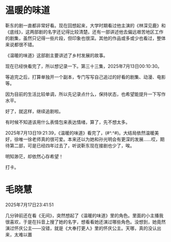# 温暖的味道

靳东的剧一直都非常好看。现在回想起来，大学时期看过他主演的《林深见鹿》和《底线》，这两部剧的名字还记得比较清楚。还有一部讲述他去偏远艰苦地区工作的剧集，虽然只记得一些片段，但印象也很深。其他的作品或多或少也看过，整体来说都很不错。

《温暖的味道》这部剧主要讲述了乡村发展的故事。

现在已经快看完了，所以想记录一下。第三十三集，2025年7月13日00:10:30。

等追完之后，打算单独开一个副本，专门写写自己追过的好看的剧集、动漫、电影等。

因为目前的生活比较单调，所以先记录点什么，保持状态，也希望能提升一下写作水平。

好了，就这样，继续追剧啦。

有时候不知道该用什么表情包来表达情绪，算了，先不想太多。

2025年7月13日19:21:39，《温暖的味道》看完了，(#^.^#)。大结局依然温暖美好，徐唯一徐老师真的很可爱。本来还以为她和孙光明会有更深的发展……哎，期待第二部，可是已经四年过去了，听说靳东现在接剧也少了，唉。

明知渺茫，却依然心存希望！

打卡。

# 毛晓慧

2025年7月17日23:41:51

几分钟前还在看《无间》，突然想起了《温暖的味道》里的角色。里面的小主播我很喜欢，于是在抖音上搜了她的名字，想看看她还演过哪些角色。没想到，她竟然演过怀庆公主——没错，就是《大奉打更人》里的怀庆公主。天哪，真的没认出来，太难以置